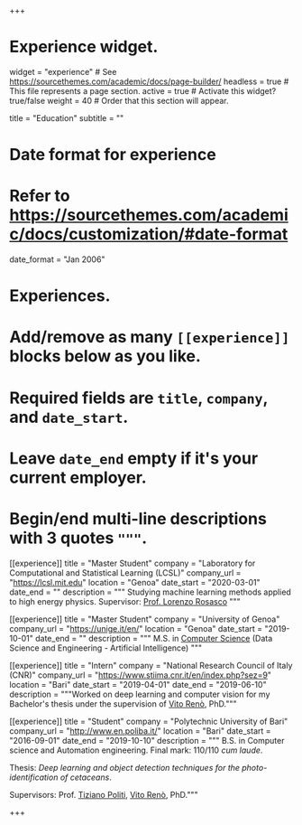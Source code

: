 +++
# Experience widget.
widget = "experience"  # See https://sourcethemes.com/academic/docs/page-builder/
headless = true  # This file represents a page section.
active = true  # Activate this widget? true/false
weight = 40  # Order that this section will appear.

title = "Education"
subtitle = ""

# Date format for experience
#   Refer to https://sourcethemes.com/academic/docs/customization/#date-format
date_format = "Jan 2006"

# Experiences.
#   Add/remove as many `[[experience]]` blocks below as you like.
#   Required fields are `title`, `company`, and `date_start`.
#   Leave `date_end` empty if it's your current employer.
#   Begin/end multi-line descriptions with 3 quotes `"""`.
[[experience]]
  title = "Master Student"
  company = "Laboratory for Computational and Statistical Learning (LCSL)"
  company_url = "https://lcsl.mit.edu"
  location = "Genoa"
  date_start = "2020-03-01"
  date_end = ""
  description = """ Studying machine learning methods applied to high energy physics. Supervisor: [Prof. Lorenzo Rosasco](http://web.mit.edu/lrosasco/www/) """
  

[[experience]]
  title = "Master Student"
  company = "University of Genoa"
  company_url = "https://unige.it/en/"
  location = "Genoa"
  date_start = "2019-10-01"
  date_end = ""
  description = """ M.S. in [Computer Science](https://courses.unige.it/10852) (Data Science and Engineering - Artificial Intelligence) """

[[experience]]
  title = "Intern"
  company = "National Research Council of Italy (CNR)"
  company_url = "https://www.stiima.cnr.it/en/index.php?sez=9"
  location = "Bari"
  date_start = "2019-04-01"
  date_end = "2019-06-10"
  description = """Worked on deep learning and computer vision for my Bachelor's thesis under the supervision of [Vito Renò](https://scholar.google.it/citations?user=K4zb2Q4AAAAJ&hl), PhD."""

[[experience]]
  title = "Student"
  company = "Polytechnic University of Bari"
  company_url = "http://www.en.poliba.it/"
  location = "Bari"
  date_start = "2016-09-01"
  date_end = "2019-10-10"
  description = """ B.S. in Computer science and Automation engineering. Final mark: 110/110 <i>cum laude</i>.
  
  Thesis: <i>Deep learning and object detection techniques for the photo-identification of cetaceans</i>.
  
  Supervisors: Prof. [Tiziano Politi](https://scholar.google.it/citations?user=jpgXGFEAAAAJ&hl=it), [Vito Renò](https://scholar.google.it/citations?user=K4zb2Q4AAAAJ&hl), PhD."""

+++
